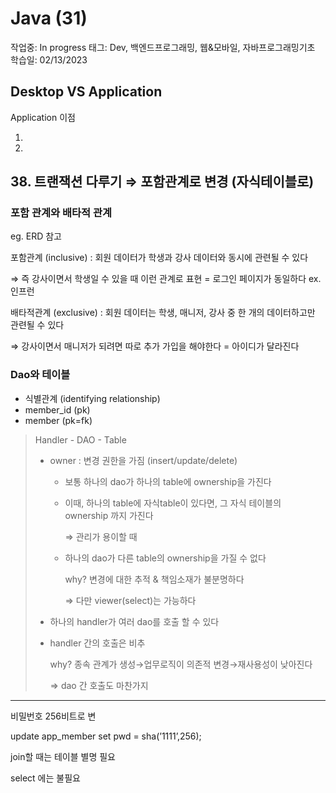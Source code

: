 # Java (31)

작업중: In progress
태그: Dev, 백엔드프로그래밍, 웹&모바일, 자바프로그래밍기초
학습일: 02/13/2023

## Desktop VS Application

Application 이점

 1. 

1. 

## 38. 트랜잭션 다루기 ⇒ 포함관계로 변경 (자식테이블로)

### 포함 관계와 배타적 관계

eg. ERD 참고

포함관계 (inclusive) : 회원 데이터가 학생과 강사 데이터와 동시에 관련될 수 있다

⇒ 즉 강사이면서 학생일 수 있을 때 이런 관계로 표현 = 로그인 페이지가 동일하다 ex.인프런

배타적관계 (exclusive) : 회원 데이터는 학생, 매니저, 강사 중 한 개의 데이터하고만 관련될 수 있다

⇒ 강사이면서 매니저가 되려면 따로 추가 가입을 해야한다 = 아이디가 달라진다

### Dao와 테이블

- 식별관계 (identifying relationship)
- member_id (pk)
- member (pk=fk)

> Handler - DAO - Table
> 
> - owner : 변경 권한을 가짐 (insert/update/delete)
>     - 보통 하나의 dao가 하나의 table에 ownership을 가진다
>     - 이때, 하나의 table에 자식table이 있다면, 그 자식 테이블의 ownership 까지 가진다
>         
>         ⇒ 관리가 용이할 때
>         
>     - 하나의 dao가 다른 table의 ownership을 가질 수 없다
>         
>         why? 변경에 대한 추적 & 책임소재가 불분명하다
>         
>         ⇒ 다만 viewer(select)는 가능하다
>         
> - 하나의 handler가 여러 dao를 호출 할 수 있다
> - handler 간의 호출은 비추
>     
>     why? 종속 관계가 생성→업무로직이 의존적 변경→재사용성이 낮아진다
>     
>     ⇒ dao 간 호출도 마찬가지
>     

---

비밀번호 256비트로 변

update app_member set pwd = sha(’1111’,256);

join할 때는 테이블 별명 필요

select 에는 불필요